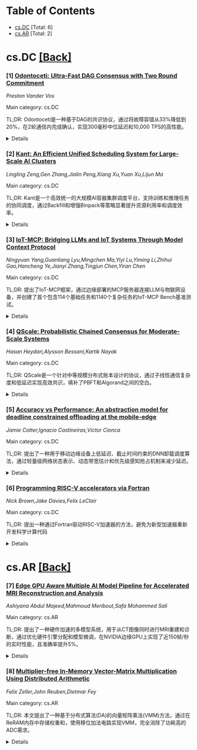 <div id=toc></div>

# Table of Contents

- [cs.DC](#cs.DC) [Total: 6]
- [cs.AR](#cs.AR) [Total: 2]


<div id='cs.DC'></div>

# cs.DC [[Back]](#toc)

### [1] [Odontoceti: Ultra-Fast DAG Consensus with Two Round Commitment](https://arxiv.org/abs/2510.01216)
*Preston Vander Vos*

Main category: cs.DC

TL;DR: Odontoceti是一种基于DAG的共识协议，通过将故障容错从33%降低到20%，在2轮通信内完成确认，实现300毫秒中位延迟和10,000 TPS的高性能。


<details>
  <summary>Details</summary>
Motivation: 解决区块链用户对可扩展性的需求，追求低延迟和高吞吐量，通过降低故障容错来提升性能。

Method: 采用n = 5f + 1验证者架构，构建未认证DAG并使用新颖的决策规则提交区块，包含针对崩溃故障的优化机制。

Result: 在现实网络条件下实现300毫秒中位延迟和10,000 TPS，相比现有生产协议延迟降低20-25%。

Conclusion: 证明了低故障容错共识协议在区块链中的实际可行性，两轮通信的波长度显著提升了性能。

Abstract: Users of blockchains value scalability, expecting fast confirmations and
immediate transaction processing. Odontoceti, the latest in DAG-based
consensus, addresses these concerns by prioritizing low latency and high
throughput, making a strategic trade-off in security by operating with a 20%
fault tolerance instead of the established 33% level. It is the first DAG-based
protocol to achieve commitment in just two communication rounds, delivering
median latency of 300 milliseconds while processing 10,000 transactions per
second under realistic network conditions. Odontoceti operates with n = 5f + 1
validators and creates an uncertified DAG with a novel decision rule for
committing blocks. The protocol includes an optimization that advances progress
when participants are slow, benefiting crash fault scenarios which are more
common in practice than Byzantine faults. Evaluation results demonstrate 20-25%
latency improvements compared to an existing production protocol, validating
that reducing wave length from three rounds to two rounds yields meaningful
performance benefits. This paper establishes the practical viability of lower
fault tolerance consensus protocols for blockchains.

</details>


### [2] [Kant: An Efficient Unified Scheduling System for Large-Scale AI Clusters](https://arxiv.org/abs/2510.01256)
*Lingling Zeng,Gen Zhang,Jialin Peng,Xiang Xu,Yuan Xu,Lijun Ma*

Main category: cs.DC

TL;DR: Kant是一个高效统一的大规模AI容器集群调度平台，支持训练和推理任务的协同调度，通过Backfill和增强Binpack等策略显著提升资源利用率和调度效率。


<details>
  <summary>Details</summary>
Motivation: 随着AI集群规模扩大和大语言模型训练/推理需求快速增长，传统调度系统在资源利用率、调度效率和服务质量方面面临挑战。

Method: 基于Kant系统的实际实现，采用Backfill和增强Binpack等调度策略，定义了一套AI集群关键评估指标（GAR、SOR、GFR、JWTD、JTTED）。

Result: 实验结果表明Kant在数百到数万GPU规模的集群中表现优异，显著提高资源利用率、减少资源碎片化和分布式训练通信开销。

Conclusion: Kant系统已在多个AI数据中心集群部署，稳定支持大规模智能计算工作负载，为构建高性能、高可用的AI原生调度基础设施提供了实用工程方案。

Abstract: As AI cluster sizes continue to expand and the demand for
large-language-model (LLM) training and inference workloads grows rapidly,
traditional scheduling systems face significant challenges in balancing
resource utilization, scheduling efficiency, and service quality. This paper
presents and evaluates Kant: an efficient unified scheduling platform designed
for large-scale AI container clusters, supporting the co-scheduling of both
training and inference jobs. Based on the practical implementation of the Kant
system, we systematically define a set of key evaluation metrics for AI
clusters, including GPU Allocation Ratio (GAR), Scheduling Occupancy Rate
(SOR), GPU Node Fragmentation Ratio (GFR), Job Waiting Time Distribution
(JWTD), and Job Training Time Estimation Distribution (JTTED), providing a
foundation for quantitative performance analysis. Experimental results
demonstrate that Kant achieves exceptional performance in clusters ranging from
hundreds to tens of thousands of GPUs. By leveraging scheduling strategies such
as Backfill and Enhanced Binpack (E-Binpack), the system significantly improves
resource utilization and scheduling efficiency, while effectively reducing
resource fragmentation and communication overhead in distributed training. The
system has been deployed in multiple AI data center clusters, where it stably
supports large-scale intelligent computing workloads. This work provides a
practical engineering approach for building high-performance, highly available,
AI-native scheduling infrastructure.

</details>


### [3] [IoT-MCP: Bridging LLMs and IoT Systems Through Model Context Protocol](https://arxiv.org/abs/2510.01260)
*Ningyuan Yang,Guanliang Lyu,Mingchen Ma,Yiyi Lu,Yiming Li,Zhihui Gao,Hancheng Ye,Jianyi Zhang,Tingjun Chen,Yiran Chen*

Main category: cs.DC

TL;DR: 提出了IoT-MCP框架，通过边缘部署的MCP服务器连接LLM与物联网设备，并创建了首个包含114个基础任务和1140个复杂任务的IoT-MCP Bench基准测试。


<details>
  <summary>Details</summary>
Motivation: 解决大型语言模型与物联网系统集成时面临的硬件异构性和控制复杂性挑战。

Method: 使用模型上下文协议(MCP)作为标准化通信机制，通过边缘部署的服务器桥接LLM和物联网生态系统。

Result: 在22种传感器类型和6种微控制器单元上验证，实现了100%任务成功率、205ms平均响应时间和74KB峰值内存占用。

Conclusion: 提供了一个开源集成框架和标准化评估方法，用于LLM-IoT系统的开发和评估。

Abstract: The integration of Large Language Models (LLMs) with Internet-of-Things (IoT)
systems faces significant challenges in hardware heterogeneity and control
complexity. The Model Context Protocol (MCP) emerges as a critical enabler,
providing standardized communication between LLMs and physical devices. We
propose IoT-MCP, a novel framework that implements MCP through edge-deployed
servers to bridge LLMs and IoT ecosystems. To support rigorous evaluation, we
introduce IoT-MCP Bench, the first benchmark containing 114 Basic Tasks (e.g.,
``What is the current temperature?'') and 1,140 Complex Tasks (e.g., ``I feel
so hot, do you have any ideas?'') for IoT-enabled LLMs. Experimental validation
across 22 sensor types and 6 microcontroller units demonstrates IoT-MCP's 100%
task success rate to generate tool calls that fully meet expectations and
obtain completely accurate results, 205ms average response time, and 74KB peak
memory footprint. This work delivers both an open-source integration framework
(https://github.com/Duke-CEI-Center/IoT-MCP-Servers) and a standardized
evaluation methodology for LLM-IoT systems.

</details>


### [4] [QScale: Probabilistic Chained Consensus for Moderate-Scale Systems](https://arxiv.org/abs/2510.01536)
*Hasan Heydari,Alysson Bessani,Kartik Nayak*

Main category: cs.DC

TL;DR: QScale是一个针对中等规模分布式账本设计的协议，通过子线性通信复杂度和低延迟实现高效共识，填补了PBFT和Algorand之间的空白。


<details>
  <summary>Details</summary>
Motivation: 现有分布式账本协议要么通信复杂度高（如PBFT），要么需要大量进程（如Algorand），都不适合几百到一千个进程的中等规模系统。

Method: 提出QScale协议，采用子线性通信复杂度设计，每个进程每块通信复杂度为$\widetilde{O}(\kappa \sqrt{n})$，总通信复杂度为$\widetilde{O}(n\kappa)$。

Result: 协议在最佳情况下具有$O(\kappa)$轮延迟，同时以压倒性概率保证安全性和活性。

Conclusion: QScale为中等规模分布式账本系统提供了可行的解决方案，平衡了通信复杂度和系统规模的要求。

Abstract: Existing distributed ledger protocols either incur a high communication
complexity and are thus suited to systems with a small number of processes
(e.g., PBFT), or rely on committee-sampling-based approaches that only work for
a very large number of processes (e.g., Algorand). Neither of these lines of
work is well-suited for moderate-scale distributed ledgers ranging from a few
hundred to a thousand processes, which are common in production (e.g, Redbelly,
Sui). The goal of this work is to design a distributed ledger with sub-linear
communication complexity per process, sub-quadratic total communication
complexity, and low latency for finalizing a block into the ledger, such that
it can be used for moderate-scale systems. We propose QScale, a protocol in
which every process incurs only $\widetilde{O}(\kappa \sqrt{n})$ communication
complexity per-block in expectation, $\widetilde{O}(n\kappa)$ total
communication complexity per-block in expectation, and a best-case latency of
$O(\kappa)$ rounds while ensuring safety and liveness with overwhelming
probability, with $\kappa$ being a small security parameter.

</details>


### [5] [Accuracy vs Performance: An abstraction model for deadline constrained offloading at the mobile-edge](https://arxiv.org/abs/2510.01885)
*Jamie Cotter,Ignacio Castineiras,Victor Cionca*

Main category: cs.DC

TL;DR: 提出了一种用于移动边缘设备上低延迟、截止时间约束的DNN卸载调度算法，通过轻量级网络状态表示、动态带宽估计和优先级感知抢占机制来减少延迟。


<details>
  <summary>Details</summary>
Motivation: 解决移动边缘设备上DNN任务卸载时的低延迟和截止时间约束问题，特别是在高负载情况下需要提高任务吞吐量。

Method: 设计了包含设备可用性、网络链路通信、优先级感知抢占和任务截止时间的调度算法，采用资源可用性表示、网络离散化和动态带宽估计机制。

Result: 在由四个树莓派2组成的移动边缘设备系统上测试，与先前方法相比，在高负载下表现出更好的性能，动态带宽估计有助于任务放置并提高资源稀缺时的任务吞吐量。

Conclusion: 新的低延迟抽象模型在高负载工作负载下表现更好，动态带宽估计机制在资源稀缺时能有效提升任务吞吐量。

Abstract: In this paper, we present a solution for low-latency deadline-constrained DNN
offloading on mobile edge devices. We design a scheduling algorithm with
lightweight network state representation, considering device availability,
communication on the network link, priority-aware pre-emption, and task
deadlines. The scheduling algorithm aims to reduce latency by designing a
resource availability representation, as well as a network discretisation and a
dynamic bandwidth estimation mechanism. We implement the scheduling algorithm
into a system composed of four Raspberry Pi 2 (model Bs) mobile edge devices,
sampling a waste classification conveyor belt at a set frame rate. The system
is evaluated and compared to a previous approach of ours, which was proven to
outcompete work-stealers and a non-pre-emption based scheduling heuristic under
the aforementioned waste classification scenario. Our findings show the novel
lower latency abstraction models yield better performance under high-volume
workloads, with the dynamic bandwidth estimation assisting the task placement
while, ultimately, increasing task throughput in times of resource scarcity.

</details>


### [6] [Programming RISC-V accelerators via Fortran](https://arxiv.org/abs/2510.02170)
*Nick Brown,Jake Davies,Felix LeClair*

Main category: cs.DC

TL;DR: 提出一种通过Fortran驱动RISC-V加速器的方法，避免为新型加速器重新开发科学计算代码


<details>
  <summary>Details</summary>
Motivation: RISC-V加速器具有HPC潜力，但需要专门的编程模型，而科学计算中大量复杂代码使用Fortran编写，重写不现实

Method: 开发一种方法，使Fortran代码能够直接驱动RISC-V加速器架构

Result: 该方法避免了代码重新开发，保持了现有Fortran代码的可用性

Conclusion: 该方法为在RISC-V加速器上运行现有Fortran科学计算代码提供了可行途径

Abstract: A range of RISC-V based accelerators are available and coming to market, and
there is strong potential for these to be used for High Performance Computing
(HPC) workloads. However, such accelerators tend to provide bespoke programming
models and APIs that require codes to be rewritten. In scientific computing,
where many of the simulation code are highly complex, extensive, and written in
Fortran, this is not realistic. In this extended abstract we present an
approach that enables driving such architectures via Fortran, avoiding code
redevelopment.

</details>


<div id='cs.AR'></div>

# cs.AR [[Back]](#toc)

### [7] [Edge GPU Aware Multiple AI Model Pipeline for Accelerated MRI Reconstruction and Analysis](https://arxiv.org/abs/2510.01730)
*Ashiyana Abdul Majeed,Mahmoud Meribout,Safa Mohammed Sali*

Main category: cs.AR

TL;DR: 提出了一种硬件加速的多模型系统，用于从CT图像同时进行MRI重建和诊断，通过优化硬件引擎分配和模型微调，在NVIDIA边缘GPU上实现了近150帧/秒的实时性能，且准确率提升5%。


<details>
  <summary>Details</summary>
Motivation: AI在医学影像处理中取得了显著进展，但很少有人研究如何优化具有硬件加速的多模型系统。随着专用边缘设备的出现，有效利用其加速器变得越来越重要。

Method: 利用现代NVIDIA边缘GPU中的硬件引擎（GPU和DLA）以及调度技术，优化多个AI模型中不同层的硬件分配，减少硬件引擎间的理想时间。对GAN模型进行微调，避免回退到GPU引擎执行。

Result: 在Jetson AGX Xavier和Orin设备上实现了近150帧/秒的吞吐量，微调后的边缘GPU感知AI模型准确率提升了5%，两个微调模型的硬件分配使性能比原始模型翻倍。

Conclusion: 结果表明，在医学图像分析和诊断中采用硬件感知并行模型是有效的。

Abstract: Advancements in AI have greatly enhanced the medical imaging process, making
it quicker to diagnose patients. However, very few have investigated the
optimization of a multi-model system with hardware acceleration. As specialized
edge devices emerge, the efficient use of their accelerators is becoming
increasingly crucial. This paper proposes a hardware-accelerated method for
simultaneous reconstruction and diagnosis of \ac{MRI} from \ac{CT} images.
Real-time performance of achieving a throughput of nearly 150 frames per second
was achieved by leveraging hardware engines available in modern NVIDIA edge
GPU, along with scheduling techniques. This includes the GPU and the \ac{DLA}
available in both Jetson AGX Xavier and Jetson AGX Orin, which were considered
in this paper. The hardware allocation of different layers of the multiple AI
models was done in such a way that the ideal time between the hardware engines
is reduced. In addition, the AI models corresponding to the \ac{GAN} model were
fine-tuned in such a way that no fallback execution into the GPU engine is
required without compromising accuracy. Indeed, the accuracy corresponding to
the fine-tuned edge GPU-aware AI models exhibited an accuracy enhancement of
5\%. A further hardware allocation of two fine-tuned GPU-aware GAN models
proves they can double the performance over the original model, leveraging
adequate partitioning on the NVIDIA Jetson AGX Xavier and Orin devices. The
results prove the effectiveness of employing hardware-aware models in parallel
for medical image analysis and diagnosis.

</details>


### [8] [Multiplier-free In-Memory Vector-Matrix Multiplication Using Distributed Arithmetic](https://arxiv.org/abs/2510.02099)
*Felix Zeller,John Reuben,Dietmar Fey*

Main category: cs.AR

TL;DR: 本文提出了一种基于分布式算法(DA)的向量矩阵乘法(VMM)方法，通过在ReRAM内存中存储权重和，使用移位加法电路实现VMM，完全消除了功耗高的ADC需求。


<details>
  <summary>Details</summary>
Motivation: 传统内存计算中的VMM需要大量ADC/DAC，消耗显著功率和面积。分布式算法可以在不使用硬件乘法器的情况下实现向量内积，特别适用于其中一个向量是常数的情况。

Method: 扩展DA技术实现输入向量与常数矩阵的乘法，在ReRAM内存中存储权重和，使用外围的移位加法电路完成VMM计算。

Result: 通过晶体管级仿真验证，相比传统的位切片方法，延迟减少4.5倍，能耗减少12倍，完全消除了功耗高的ADC需求。

Conclusion: 基于DA的VMM方法在延迟、能耗和面积方面显著优于传统内存计算方法，特别适合神经网络推理应用。

Abstract: Vector-Matrix Multiplication (VMM) is the fundamental and frequently required
computation in inference of Neural Networks (NN). Due to the large data
movement required during inference, VMM can benefit greatly from in-memory
computing. However, ADC/DACs required for in-memory VMM consume significant
power and area. `Distributed Arithmetic (DA)', a technique in computer
architecture prevalent in 1980s was used to achieve inner product or dot
product of two vectors without using a hard-wired multiplier when one of the
vectors is a constant. In this work, we extend the DA technique to multiply an
input vector with a constant matrix. By storing the sum of the weights in
memory, DA achieves VMM using shift-and-add circuits in the periphery of ReRAM
memory. We verify functional and also estimate non-functional properties
(latency, energy, area) by performing transistor-level simulations. Using
energy-efficient sensing and fine grained pipelining, our approach achieves 4.5
x less latency and 12 x less energy than VMM performed in memory conventionally
by bit slicing. Furthermore, DA completely eliminated the need for power-hungry
ADCs which are the main source of area and energy consumption in the current
VMM implementations in memory.

</details>
